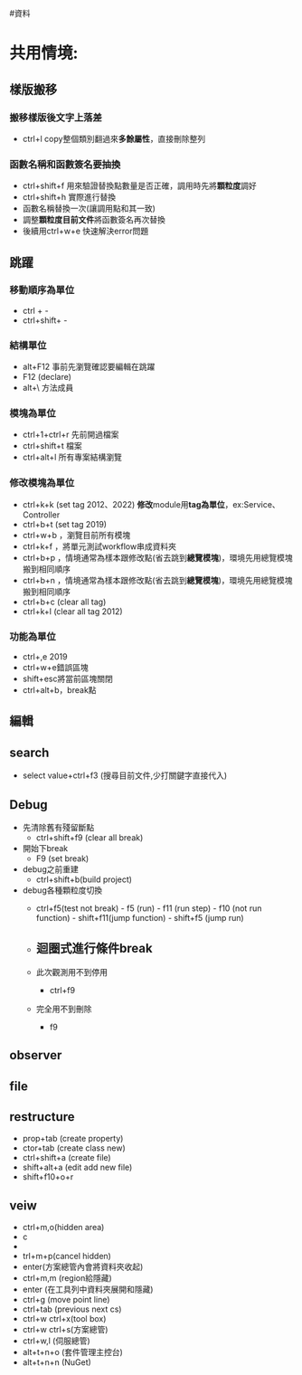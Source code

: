 #資料 

# 共用情境:
## 樣版搬移
### 搬移樣版後文字上落差
- ctrl+l copy整個類別翻過來**多餘屬性**，直接刪除整列

### 函數名稱和函數簽名要抽換
- ctrl+shift+f 用來驗證替換點數量是否正確，調用時先將**顆粒度**調好
- ctrl+shift+h 實際進行替換
- 函數名稱替換一次(讓調用點和其一致)
- 調整**顆粒度目前文件**將函數簽名再次替換
- 後續用ctrl+w+e 快速解決error問題


## 跳躍
### 移動順序為單位
- ctrl + - 
- ctrl+shift+ - 
### 結構單位
- alt+F12 事前先瀏覽確認要編輯在跳躍
- F12 (declare)
- alt+\ 方法成員
### 模塊為單位
- ctrl+1+ctrl+r 先前開過檔案
- ctrl+shift+t 檔案
- ctrl+alt+l 所有專案結構瀏覽
### 修改模塊為單位
- ctrl+k+k (set tag 2012、2022) **修改**module用**tag為單位**，ex:Service、Controller
- ctrl+b+t (set tag 2019)
- ctrl+w+b ，瀏覽目前所有模塊
- ctrl+k+f ，將單元測試workflow串成資料夾
- ctrl+b+p ，情境通常為樣本跟修改點(省去跳到**總覽模塊**)，環境先用總覽模塊搬到相同順序
- ctrl+b+n ，情境通常為樣本跟修改點(省去跳到**總覽模塊**)，環境先用總覽模塊搬到相同順序
- ctrl+b+c (clear all tag)
- ctrl+k+l (clear all tag 2012)
### 功能為單位
- ctrl+\,e 2019
- ctrl+w+e錯誤區塊
- shift+esc將當前區塊關閉
- ctrl+alt+b，break點

## 編輯









## search
- select value+ctrl+f3 (搜尋目前文件,少打關鍵字直接代入) 




## Debug
- 先清除舊有殘留斷點 
    - ctrl+shift+f9 (clear all break)
- 開始下break
     - F9 (set break)
- debug之前重建
     - ctrl+shift+b(build project) 
- debug各種顆粒度切換
     - ctrl+f5(test not break)
	  - f5 (run)
	  - f11 (run step)
	  - f10 (not run function)
	  - shift+f11(jump function)
	  - shift+f5 (jump run)

  - 迴圈式進行條件break
    - 
  - 此次觀測用不到停用
    - ctrl+f9
  - 完全用不到刪除
    - f9

 


  
  

## observer

## file 

## restructure
  - prop+tab (create property)
  - ctor+tab (create class new)
  - ctrl+shift+a (create file)
  - shift+alt+a (edit add new file)
  - shift+f10+o+r

## veiw
- ctrl+m,o(hidden area)
- c
- 
- trl+m+p(cancel hidden)
- enter(方案總管內會將資料夾收起)
- ctrl+m,m (region給隱藏)
- enter (在工具列中資料夾展開和隱藏)
- ctrl+g (move point line)
- ctrl+tab (previous next cs) 
- ctrl+w ctrl+x(tool box)
- ctrl+w ctrl+s(方案總管)
- ctrl+w,l (伺服總管)
- alt+t+n+o (套件管理主控台)
- alt+t+n+n (NuGet) 






 

